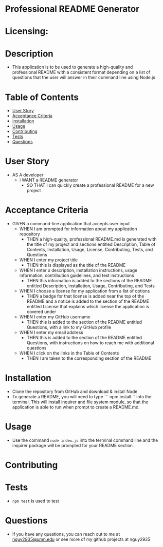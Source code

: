 # Professional README Generator

# Licensing:

# Description
- This application is to be used to generate a high-quality and professional README with a consistent format depending on a list of questions that the user will answer in their command line using Node.js

# Table of Contents
- [User Story](#user-story)
- [Acceptance Criteria](#acceptance-criteria)
- [Installation](#installation)
- [Usage](#Usage)
- [Contributing](#contributing)
- [Tests](#tests)
- [Questions](#questions)

# User Story
* AS A developer
    * I WANT a README generator
        * SO THAT I can quickly create a professional README for a new project

# Acceptance Criteria
* GIVEN a command-line application that accepts user input
    * WHEN I am prompted for information about my application repository
        * THEN a high-quality, professional README.md is generated with the title of my project and sections entitled Description, Table of Contents, Installation, Usage, License, Contributing, Tests, and Questions
    * WHEN I enter my project title
        * THEN this is displayed as the title of the README
    * WHEN I enter a description, installation instructions, usage information, contribution guidelines, and test instructions
        * THEN this information is added to the sections of the README entitled Description, Installation, Usage, Contributing, and Tests
    * WHEN I choose a license for my application from a list of options
        * THEN a badge for that license is added near the top of the README and a notice is added to the section of the README entitled License that explains which license the application is covered under
    * WHEN I enter my GitHub username
        * THEN this is added to the section of the README entitled Questions, with a link to my GitHub profile
    * WHEN I enter my email address
        * THEN this is added to the section of the README entitled Questions, with instructions on how to reach me with additional questions
    * WHEN I click on the links in the Table of Contents
        * THEN I am taken to the corresponding section of the README

# Installation
- Clone the repository from GitHub and download & install Node
- To generate a README, you will need to type ``` npm install `` into the terminal. This will install inquirer and file system module, so that the application is able to run when prompt to create a README.md.

# Usage
- Use the command ``` node index.js ``` into the terminal command line and the inquirer package will be prompted for your README section.

# Contributing

# Tests
- ``` npm test ``` is used to test
# Questions
- If you have any questions, you can reach out to me at nguy2935@umn.edu or see more of my github projects at nguy2935
